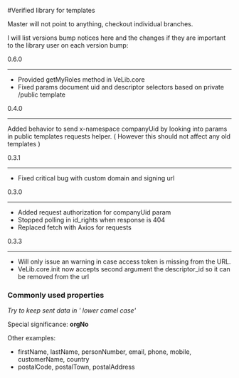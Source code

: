 #Verified library for templates

Master will not point to anything, checkout individual branches.

I will list versions bump notices here and the changes if they are important to the library user on each version bump:


0.6.0
______________________________________
- Provided getMyRoles method in VeLib.core
- Fixed params document uid and descriptor selectors based on private /public template


0.4.0
______________________________________
Added behavior to send x-namespace companyUid by looking into params in public templates requests helper.
( However this should not affect any old templates )

0.3.1
______________________________________
- Fixed critical bug with custom domain and signing url


0.3.0
______________________________________
- Added request authorization for companyUid param
- Stopped polling in id_rights when response is 404
- Replaced fetch with Axios for requests


0.3.3
______________________________________
- Will only issue an warning in case access token is missing from the URL.
- VeLib.core.init now accepts second argument the descriptor_id so it can be removed from the url


### Commonly used properties

*Try to keep sent data in ' lower camel case'*

Special significance: **orgNo**

Other examples:

- firstName, lastName, personNumber, email, phone, mobile, customerName, country
- postalCode, postalTown, postalAddress
